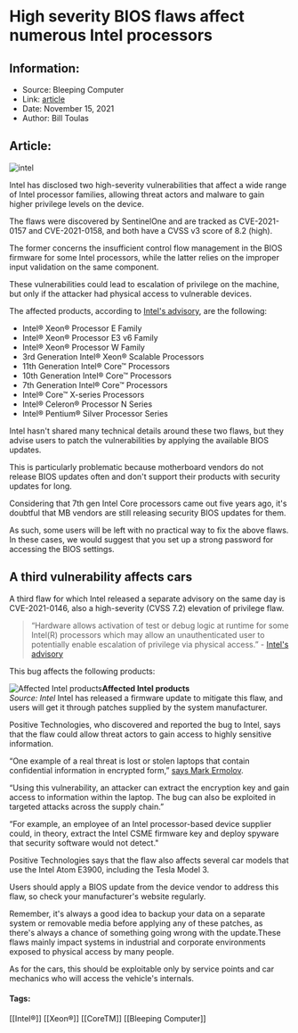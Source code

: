 # High severity BIOS flaws affect numerous Intel processors
### 

## Information:
+ Source: Bleeping Computer
+ Link: [article](https://www.bleepingcomputer.com/news/security/high-severity-bios-flaws-affect-numerous-intel-processors/)
+ Date: November 15, 2021
+ Author: Bill Toulas


## Article:
![intel](https://www.bleepstatic.com/content/hl-images/2021/01/26/Intel-CPU.jpg?rand=778037260)


Intel has disclosed two high-severity vulnerabilities that affect a wide range of Intel processor families, allowing threat actors and malware to gain higher privilege levels on the device.


The flaws were discovered by SentinelOne and are tracked as CVE-2021-0157 and CVE-2021-0158, and both have a CVSS v3 score of 8.2 (high).


The former concerns the insufficient control flow management in the BIOS firmware for some Intel processors, while the latter relies on the improper input validation on the same component.


These vulnerabilities could lead to escalation of privilege on the machine, but only if the attacker had physical access to vulnerable devices.


The affected products, according to [Intel's advisory](https://www.intel.com/content/www/us/en/security-center/advisory/intel-sa-00562.html), are the following:


* Intel® Xeon® Processor E Family
* Intel® Xeon® Processor E3 v6 Family
* Intel® Xeon® Processor W Family
* 3rd Generation Intel® Xeon® Scalable Processors
* 11th Generation Intel® Core™ Processors
* 10th Generation Intel® Core™ Processors
* 7th Generation Intel® Core™ Processors
* Intel® Core™ X-series Processors
* Intel® Celeron® Processor N Series
* Intel® Pentium® Silver Processor Series


Intel hasn't shared many technical details around these two flaws, but they advise users to patch the vulnerabilities by applying the available BIOS updates.


This is particularly problematic because motherboard vendors do not release BIOS updates often and don't support their products with security updates for long.


Considering that 7th gen Intel Core processors came out five years ago, it's doubtful that MB vendors are still releasing security BIOS updates for them.


As such, some users will be left with no practical way to fix the above flaws. In these cases, we would suggest that you set up a strong password for accessing the BIOS settings.


A third vulnerability affects cars
----------------------------------


A third flaw for which Intel released a separate advisory on the same day is CVE-2021-0146, also a high-severity (CVSS 7.2) elevation of privilege flaw.



> 
> “Hardware allows activation of test or debug logic at runtime for some Intel(R) processors which may allow an unauthenticated user to potentially enable escalation of privilege via physical access.” - [Intel's advisory](https://www.intel.com/content/www/us/en/security-center/advisory/intel-sa-00528.html)
> 
> 
> 


This bug affects the following products:



![Affected Intel products](https://www.bleepstatic.com/images/news/u/1220909/Tables/table(1).jpg)**Affected Intel products**  
*Source: Intel*
Intel has released a firmware update to mitigate this flaw, and users will get it through patches supplied by the system manufacturer.


Positive Technologies, who discovered and reported the bug to Intel, says that the flaw could allow threat actors to gain access to highly sensitive information.  
  

“One example of a real threat is lost or stolen laptops that contain confidential information in encrypted form,” [says Mark Ermolov](https://www.ptsecurity.com/ww-en/about/news/positive-technologies-discovers-vulnerability-in-intel-processors-used-in-laptops-cars-and-other-devices/).


“Using this vulnerability, an attacker can extract the encryption key and gain access to information within the laptop. The bug can also be exploited in targeted attacks across the supply chain.”


“For example, an employee of an Intel processor-based device supplier could, in theory, extract the Intel CSME firmware key and deploy spyware that security software would not detect."


Positive Technologies says that the flaw also affects several car models that use the Intel Atom E3900, including the Tesla Model 3.


Users should apply a BIOS update from the device vendor to address this flaw, so check your manufacturer's website regularly.


Remember, it's always a good idea to backup your data on a separate system or removable media before applying any of these patches, as there's always a chance of something going wrong with the update.These flaws mainly impact systems in industrial and corporate environments exposed to physical access by many people.


As for the cars, this should be exploitable only by service points and car mechanics who will access the vehicle's internals.




#### Tags:
[[Intel®]] [[Xeon®]] [[CoreTM]] [[Bleeping Computer]]
